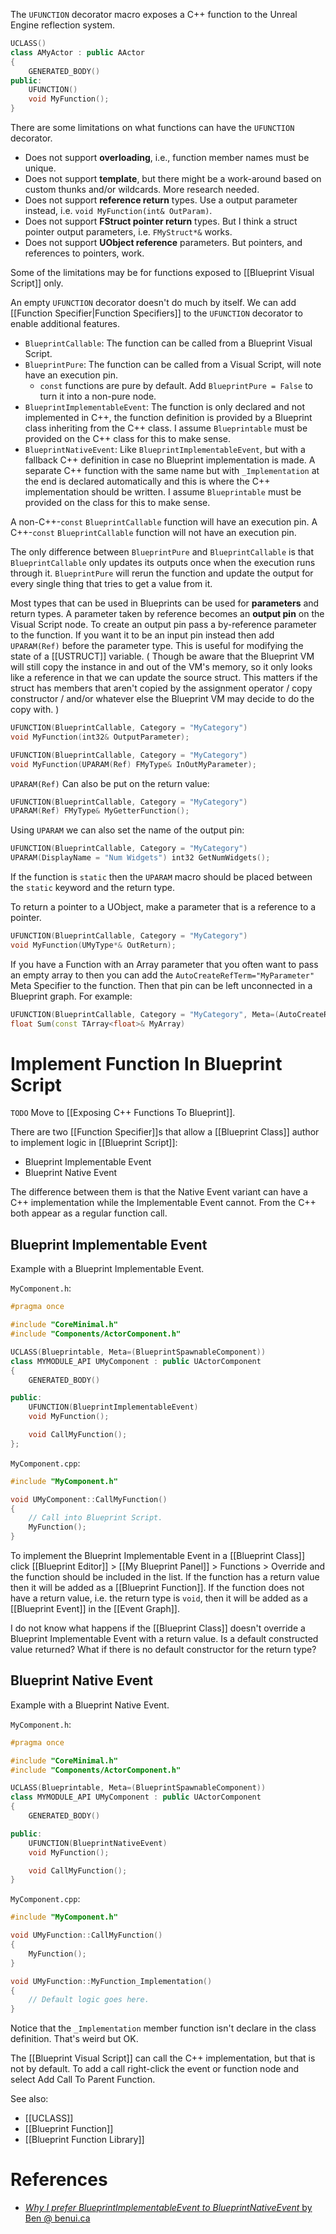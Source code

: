 
The `UFUNCTION` decorator macro exposes a C++ function to the Unreal Engine reflection system.

```c++
UCLASS()
class AMyActor : public AActor
{
    GENERATED_BODY()
public:
    UFUNCTION()
    void MyFunction();
}
```
There are some limitations on what functions can have the `UFUNCTION` decorator.
- Does not support **overloading**, i.e., function member names must be unique.
- Does not support **template**, but there might be a work-around based on custom thunks and/or wildcards. More research needed.
- Does not support **reference return** types. Use a output parameter instead, i.e. `void MyFunction(int& OutParam)`.
- Does not support **FStruct pointer return** types. But I think a struct pointer output parameters, i.e. `FMyStruct*&` works.
- Does not support **UObject reference** parameters. But pointers, and references to pointers, work.

Some of the limitations may be for functions exposed to [[Blueprint Visual Script]] only.

An empty `UFUNCTION` decorator doesn't do much by itself.
We can add [[Function Specifier|Function Specifiers]] to the `UFUNCTION` decorator to enable additional features.

- `BlueprintCallable`: The function can be called from a Blueprint Visual Script.
- `BlueprintPure`: The function can be called from a Visual Script, will note have an execution pin.
	- `const` functions are pure by default. Add `BlueprintPure = False` to turn it into a non-pure node.
- `BlueprintImplementableEvent`: The function is only declared and not implemented in C++, the function definition is provided by a Blueprint class inheriting from the C++ class. I assume `Blueprintable` must be provided on the C++ class for this to make sense.
- `BlueprintNativeEvent`: Like `BlueprintImplementableEvent`, but with a fallback C++ definition in case no Blueprint implementation is made. A separate C++ function with the same name but with `_Implementation` at the end is declared automatically and this is where the C++ implementation should be written. I assume `Blueprintable` must be provided on the class for this to make sense.

A non-C++-`const` `BlueprintCallable` function will have an execution pin.
A C++-`const` `BlueprintCallable` function will not have an execution pin.

The only difference between `BlueprintPure` and `BlueprintCallable` is that `BlueprintCallable` only updates its outputs once when the execution runs through it. `BlueprintPure` will rerun the function and update the output for every single thing that tries to get a value from it.

Most types that can be used in Blueprints can be used for **parameters** and return types.
A parameter taken by reference becomes an **output pin** on the Visual Script node.
To create an output pin pass a by-reference parameter to the function.
If you want it to be an input pin instead then add `UPARAM(Ref)` before the parameter type.
This is useful for modifying the state of a [[USTRUCT]] variable.
(
Though be aware that the Blueprint VM will still copy the instance in and out of the VM's memory, so it only looks like a reference in that we can update the source struct.
This matters if the struct has members that aren't copied by the assignment operator / copy constructor / and/or whatever else the Blueprint VM may decide to do the copy with.
)
```cpp
UFUNCTION(BlueprintCallable, Category = "MyCategory")
void MyFunction(int32& OutputParameter);

UFUNCTION(BlueprintCallable, Category = "MyCategory")
void MyFunction(UPARAM(Ref) FMyType& InOutMyParameter);
```

`UPARAM(Ref)` Can also be put on the return value:
```cpp
UFUNCTION(BlueprintCallable, Category = "MyCategory")
UPARAM(Ref) FMyType& MyGetterFunction();
```

Using `UPARAM` we can also set the name of the output pin:
```cpp
UFUNCTION(BlueprintCallable, Category = "MyCategory")
UPARAM(DisplayName = "Num Widgets") int32 GetNumWidgets();
```
If the function is `static` then the `UPARAM` macro should be placed between the `static` keyword and the return type.

To return a pointer to a UObject, make a parameter that is a reference to a pointer.
```cpp
UFUNCTION(BlueprintCallable, Category = "MyCategory")
void MyFunction(UMyType*& OutReturn);
```


If you have a Function with an Array parameter that you often want to pass an empty array to then you can add the `AutoCreateRefTerm="MyParameter"` Meta Specifier to the function. Then that pin can be left unconnected in a Blueprint graph.
For example:
```cpp
UFUNCTION(BlueprintCallable, Category = "MyCategory", Meta=(AutoCreateRefTerm="MyArray")
float Sum(const TArray<float>& MyArray)
```

# Implement Function In Blueprint Script

`TODO` Move to [[Exposing C++ Functions To Blueprint]].

There are two [[Function Specifier]]s that allow a [[Blueprint Class]] author to implement logic in [[Blueprint Script]]:
- Blueprint Implementable Event
- Blueprint Native Event

The difference between them is that the Native Event variant can have a C++ implementation while the Implementable Event cannot.
From the C++ both appear as a regular function call.

## Blueprint Implementable Event

Example with a Blueprint Implementable Event.

`MyComponent.h`:
```cpp
#pragma once

#include "CoreMinimal.h"
#include "Components/ActorComponent.h"

UCLASS(Blueprintable, Meta=(BlueprintSpawnableComponent))
class MYMODULE_API UMyComponent : public UActorComponent
{
	GENERATED_BODY()

public:
	UFUNCTION(BlueprintImplementableEvent)
	void MyFunction();

	void CallMyFunction();
};
```

`MyComponent.cpp`:
```cpp
#include "MyComponent.h"

void UMyComponent::CallMyFunction()
{
	// Call into Blueprint Script.
	MyFunction();
}
```

To implement the Blueprint Implementable Event in a [[Blueprint Class]] click [[Blueprint Editor]] > [[My Blueprint Panel]] > Functions > Override and the function should be included in the list.
If the function has a return value then it will be added as a [[Blueprint Function]].
If the function does not have a return value, i.e. the return type is `void`, then it will be added as a [[Blueprint Event]] in the [[Event Graph]].

I do not know what happens if the [[Blueprint Class]] doesn't override a Blueprint Implementable Event with a return value.
Is a default constructed value returned?
What if there is no default constructor for the return type?

## Blueprint Native Event

Example with a Blueprint Native Event.

`MyComponent.h`:
```cpp
#pragma once

#include "CoreMinimal.h"
#include "Components/ActorComponent.h"

UCLASS(Blueprintable, Meta=(BlueprintSpawnableComponent))
class MYMODULE_API UMyComponent : public UActorComponent
{
	GENERATED_BODY()

public:
	UFUNCTION(BlueprintNativeEvent)
	void MyFunction();

	void CallMyFunction();
}
```

`MyComponent.cpp`:
```cpp
#include "MyComponent.h"

void UMyFunction::CallMyFunction()
{
	MyFunction();
}

void UMyFunction::MyFunction_Implementation()
{
	// Default logic goes here.
}
```

Notice that the `_Implementation` member function isn't declare in the class definition.
That's weird but OK.

The [[Blueprint Visual Script]] can call the C++ implementation, but that is not by default.
To add a call right-click the event or function node and select Add Call To Parent Function.

See also:
- [[UCLASS]]
- [[Blueprint Function]]
- [[Blueprint Function Library]]


# References

- [_Why I prefer BlueprintImplementableEvent to BlueprintNativeEvent_ by Ben @ benui.ca](https://benui.ca/unreal/implementable-event-or-native-event/)

